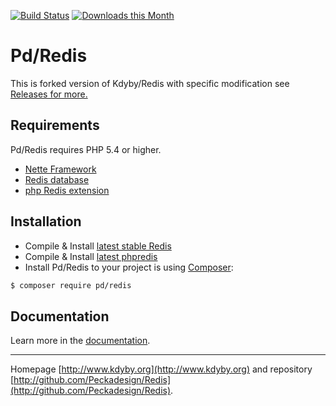 [![Build Status](https://travis-ci.org/Peckadesign/Redis.svg?branch=master)](https://travis-ci.org/Peckadesign/Redis)
[![Downloads this Month](https://img.shields.io/packagist/dm/kdyby/redis.svg)](https://packagist.org/packages/Peckadesign/Redis)

Pd/Redis
======

This is forked version of Kdyby/Redis with specific modification see [Releases for more.](https://github.com/Peckadesign/Redis/releases)

Requirements
------------

Pd/Redis requires PHP 5.4 or higher.

- [Nette Framework](https://github.com/nette/nette)
- [Redis database](http://redis.io)
- [php Redis extension](https://github.com/nicolasff/phpredis/)


Installation
------------

* Compile & Install [latest stable Redis](http://redis.io/download)
* Compile & Install [latest phpredis](https://github.com/nicolasff/phpredis/)
* Install Pd/Redis to your project is using  [Composer](http://getcomposer.org/):

```sh
$ composer require pd/redis
```


Documentation
------------

Learn more in the [documentation](https://github.com/Peckadesign/Redis/blob/master/docs/en/index.md).


-----

Homepage [http://www.kdyby.org](http://www.kdyby.org) and repository [http://github.com/Peckadesign/Redis](http://github.com/Peckadesign/Redis).
